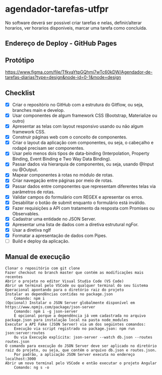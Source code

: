 # agendador-tarefas-utfpr

No software deverá ser possivel criar tarefas e nelas, definir/alterar horarios, ver horarios disponiveis, marcar uma tarefa como concluida.

## Endereço de Deploy - GitHub Pages


## Protótipo

https://www.figma.com/file/TfkyaYtpGQhmi7wTc60kDW/Agendador-de-tarefas-diarias?type=design&node-id=0-1&mode=design

## Checklist

- [X] Criar o repositório no GitHub com a estrutura do Gitflow, ou seja, branches main e develop.
- [X] Usar componentes de algum framework CSS (Bootstrap, Materialize ou outro)
- [X] Apresentar as telas com layout responsivo usando ou não algum framework CSS.
- [X] Construir páginas web com o conceito de componentes.
- [X] Criar o layout da aplicação com componentes, ou seja, o cabeçalho e rodapé precisam ser componentes.
- [X] Usar pelo menos dois tipos de data-binding (Interpolation, Property Binding, Event Binding e Two Way Data Binding).
- [X] Passar dados via hierarquia de componentes, ou seja, usando @Input ou @Output.
- [X] Mapear componentes à rotas no módulo de rotas.
- [X] Criar navegação entre páginas por meio de rotas.
- [X] Passar dados entre componentes que representam diferentes telas via parâmetros de rotas.
- [X] Validar campos do formulário com REGEX e apresentar os erros.
- [X] Desabilitar o botão de submit enquanto o formulário está inválido.
- [X] Fazer requisições a API com tratamento da resposta com Promises ou Observables.
- [X] Cadastrar uma entidade no JSON Server.
- [X] Apresentar uma lista de dados com a diretiva estrutural ngFor.
- [X] Usar a diretiva ngIf
- [X] Formatar a apresentação de dados com Pipes.
- [ ] Build e deploy da aplicação.

## Manual de execução

    Clonar o repositório com git clone
    Fazer checkout no branch master que contém as modificações mais recentes
    Abrir o projeto no editor Visual Studio Code (VS Code)
    Abrir um terminal pelo VSCode ou qualquer terminal do seu Sistema Operacional apontando para o diretório raiz do projeto
    Instalar as dependências contidas no package.json
        Comando: npm i
    (Opcional) Instalar o JSON Server globalmente disponível em https://www.npmjs.com/package/json-server
        Comando: npm i -g json-server
        É opcional porque a dependência já vem cadastrada no arquivo package.json para instalação local na pasta node_modules
    Executar a API Fake (JSON Server) via um dos seguintes comandos:
        Execução via script registrado no package.json: npm run json:server:routes
        Ou via Execução explícita: json-server --watch db.json --routes routes.json
    O comando para execução do JSON Server deve ser aplicado no diretório raiz do projeto, ou seja, que contém o arquivo db.json e routes.json.
        Por padrão, a aplicação JSON Server executa no endereço localhost:3000
    Abrir um novo terminal pelo VSCode e então executar o projeto Angular
        Comando: ng s -o

